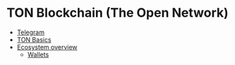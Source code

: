 # TON Blockchain (The Open Network)

* [Telegram](./telegram.md) 
* [TON Basics](basics.md)
* [Ecosystem overview](ecosystem.md)
  * [Wallets](./wallets/README.md) 

